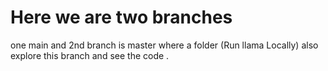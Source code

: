 # Here we are two branches
one main and 2nd branch is master where a folder (Run llama Locally) also explore this branch and see the code . 
